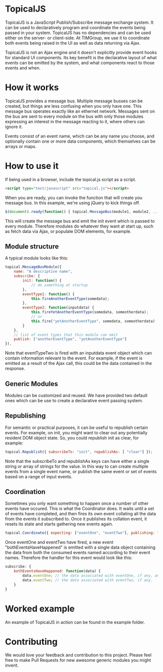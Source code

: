 TopicalJS
=========

TopicalJS is a JavaScript Publish/Subscribe message exchange system.  It can be used to declaratively program and coordinate the events 
being passed in your system.  TopicalJS has no dependencies and can be used either on the server- or client-side.  At TIMGroup, we use it
to coordinate both events being raised in the UI as well as data returning via Ajax.

TopicalJS is not an Ajax engine and it doesn't explicitly provide event hooks for standard UI components.  Its key benefit is the 
declarative layout of what events can be emitted by the system, and what components react to those events and when.

How it works
============

TopicalJS provides a message bus.  Multiple message busses can be created, but things are less confusing when you only have one.  This 
message bus operates exactly like an ethernet network.  Messages sent on the bus are sent to every module on the bus with only those modules
expressing an interest in the message reacting to it, where others can ignore it.

Events consist of an event name, which can be any name you choose, and optionally contain one or more data components, which themselves can
be arrays or maps.

How to use it
=============

If being used in a browser, include the topical.js script as a script.

```html
<script type="text/javascript" src="topical.js"></script>
```

When you are ready, you can invoke the function that will create you message bus.  In this example, we're using jQuery to kick things off.

```javascript
$(document).ready(function() { topical.MessageBus(module1, module2, ..., moduleN); });
```

This will create the message bus and emit the init event which is passed to every module.  Therefore modules do whatever they want
at start up, such as fetch data via Ajax, or populate DOM elements, for example.

Module structure
----------------

A typical module looks like this:

```javascript
topical.MessageBusModule({
    name: "A descriptive name",
    subscribe: {
        init: function() {
            // do something at startup
        },
        eventType1: function() { 
            this.fireAnotherEventType(somedata);
        },
        eventType2: function(inputdata) { 
            this.fireYetAnotherEventType(somedata, someotherdata);
            // or
            this.fire("yetAnotherEventType", somedata, someotherdata)
        }
    },
    // list of event types that this module can emit
    publish: ["anotherEventType", "yetAnotherEventType"]
}),
```

Note that eventTypeTwo is fired with an inputdata event object which can contain information relevant to the event.  For example, if the
event is emitted as a result of the Ajax call, this could be the data contained in the response.


Generic Modules
---------------

Modules can be customized and reused.  We have provided two default ones which can be use to create a declarative event passing system.

Republishing
------------

For semantic or practical purposes, it can be useful to republish certain events.  For example, on init, you might want to clear
out any potentially resident DOM object state.  So, you could republish init as clear, for example:

```javascript
topical.Republish({ subscribeTo: "init", republishAs: [ "clear"] });
```

Note that the subscribeTo and republishAs keys can have either a single string or array of strings for the value.  In this way to can create
multiple events from a single event name, or publish the same event or set of events based on a range of input events.

Coordination
------------ 

Sometimes you only want something to happen once a number of other events have occured.  This is what the Coordinator does.  It waits until
a set of events have completed, and then fires its own event collating all the data from the events it subscribed to.  Once it publishes 
its collation event, it resets its state and starts gathering new events again.

```javascript
topical.Coordinate({ expecting: ["eventOne", "eventTwo"], publishing: "bothEventsHaveHappened" }),

```

Once eventOne and eventTwo have fired, a new event "bothEventsHaveHappened" is emitted with a single data object containing the data from 
both the consumed events named according to their event names.  Therefore the handler for this event would look like this:

```javascript
subscribe: {
    bothEventsHaveHappened: function(data) {
        data.eventOne; // the data associated with eventOne, if any, and
        data.eventTwo; // the data associated with eventTwo, if any.
    }
}
```

Worked example
==============

An example of TopicalJS in action can be found in the example folder.

Contributing
============
We would love your feedback and contribution to this project.  Please feel free to make Pull Requests for new awesome generic modules you 
might invent.